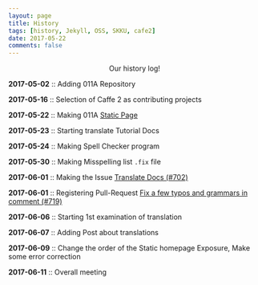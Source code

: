 ```yaml
---
layout: page
title: History
tags: [history, Jekyll, OSS, SKKU, cafe2]
date: 2017-05-22
comments: false
---
```



<center> Our history log!</center>

**2017-05-02** :: Adding 011A Repository

**2017-05-16** :: Selection of Caffe 2 as contributing projects

**2017-05-22** :: Making 011A [Static Page](https://17-1-skku-oss.github.io/011A/)

**2017-05-23** :: Starting translate Tutorial Docs

**2017-05-24** :: Making Spell Checker program

**2017-05-30** :: Making Misspelling list `.fix` file 

**2017-06-01** :: Making the Issue [Translate Docs (#702)](https://github.com/caffe2/caffe2/issues/702) 

**2017-06-01** :: Registering Pull-Request [Fix a few typos and grammars in comment (#719)](https://github.com/caffe2/caffe2/pull/719)

**2017-06-06** :: Starting 1st examination of translation

**2017-06-07** :: Adding Post about translations

**2017-06-09** :: Change the order of the Static homepage Exposure, Make some error correction

**2017-06-11** :: Overall meeting

